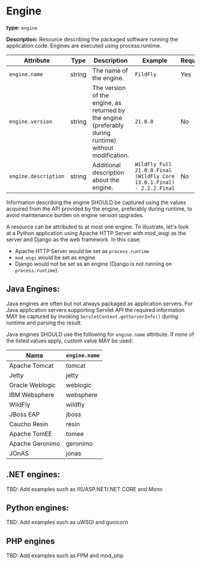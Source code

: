# Engine

**type:** `engine`

**Description:** Resource describing the packaged software running the application code. Engines are executed using process.runtime.

<!-- semconv engine_resource -->
| Attribute  | Type | Description  | Example  | Required |
|---|---|---|---|---|
| `engine.name` | string | The name of the engine. | `FildFly` | Yes |
| `engine.version` | string | The version of the engine, as returned by the engine (preferably during runtime) without modification. | `21.0.0` | No |
| `engine.description` | string | Additional description about the engine. | `WildFly Full 21.0.0.Final (WildFly Core 13.0.1.Final) - 2.2.2.Final` | No |
<!-- endsemconv -->

Information describing the engine SHOULD be captured using the values acquired from the API provided by the engine, preferably during runtime, to avoid maintenance burden on engine version upgrades.

A resource can be attributed to at most one engine. To illustrate, let's look at a Python application using Apache HTTP Server with mod_wsgi as the server and Django as the web framework. In this case:

* Apache HTTP Server would be set as `process.runtime`
* `mod_wsgi` would be set as engine
* Django would not be set as an engine (Django is not running on `process.runtime`).

## Java Engines:

Java engines are often but not always packaged as application servers. For Java application servers supporting Servlet API the required information MAY be captured by invoking `ServletContext.getServerInfo()` during runtime and parsing the result.

Java engines SHOULD use the following for `engine.name` attribute. If none of the listed values apply, custom value MAY be used:

| Name | `engine.name` |
|---|---|
| Apache Tomcat | tomcat |
| Jetty | jetty |
| Oracle Weblogic | weblogic |
| IBM Websphere | websphere  |
| WildFly | wildfly |
| JBoss EAP | jboss |
| Caucho Resin | resin |
| Apache TomEE | tomee |
| Apache Geronimo | geronimo |
| JOnAS | jonas |

## .NET engines:

TBD: Add examples such as IIS/ASP.NET/.NET CORE and Mono

## Python engines:

TBD: Add examples such as uWSGI and gunicorn

## PHP engines

TBD: Add examples such as FPM and mod_php
